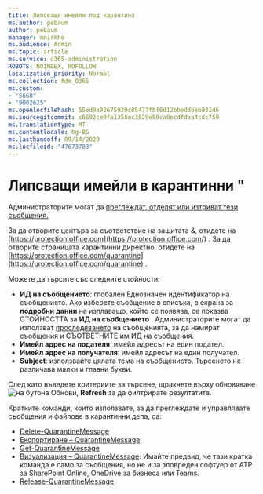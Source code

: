 ```yaml
---
title: Липсващи имейли под карантина
ms.author: pebaum
author: pebaum
manager: mnirkhe
ms.audience: Admin
ms.topic: article
ms.service: o365-administration
ROBOTS: NOINDEX, NOFOLLOW
localization_priority: Normal
ms.collection: Adm_O365
ms.custom:
- "5668"
- "9002625"
ms.openlocfilehash: 55ed9a92675939c05477fbf6d12bbedd6eb931d6
ms.sourcegitcommit: c6692ce0fa1358ec3529e59ca0ecdfdea4cdc759
ms.translationtype: MT
ms.contentlocale: bg-BG
ms.lasthandoff: 09/14/2020
ms.locfileid: "47673703"
---
```

# <a name="missing-emails-in-quarantine"></a>Липсващи имейли в карантинни "

Администраторите могат да [преглеждат, отделят или изтриват тези съобщения.](https://docs.microsoft.com/microsoft-365/security/office-365-security/manage-quarantined-messages-and-files?view=o365-worldwide)

За да отворите центъра за съответствие на защитата &, отидете на [https://protection.office.com](https://protection.office.com/) . За да отворите страницата карантинни директно, отидете на [https://protection.office.com/quarantine](https://protection.office.com/quarantine) .  

Можете да търсите със следните стойности:  

- **ИД на съобщението**: глобален Еднозначен идентификатор на съобщението. Ако изберете съобщение в списъка, в екрана за **подробни данни** на изплаващо, който се появява, се показва СТОЙНОСТТА за **ИД на съобщението** . Администраторите могат да използват [проследяването](https://docs.microsoft.com/microsoft-365/security/office-365-security/message-trace-scc?view=o365-worldwide) на съобщенията, за да намират съобщения и СЪОТВЕТНИТЕ им ИД на съобщения.
- **Имейл адрес на подателя**: имейл адресът на един подател.
- **Имейл адрес на получателя**: имейл адресът на един получател.
- **Subject**: използвайте цялата тема на съобщението. Търсенето не различава малки и главни букви.

След като въведете критериите за търсене, щракнете върху обновяване ![ на бутона Обнови, ](https://docs.microsoft.com/microsoft-365/media/scc-quarantine-refresh.png?view=o365-worldwide) **Refresh** за да филтрирате резултатите.  

Кратките команди, които използвате, за да преглеждате и управлявате съобщения и файлове в карантинни депа, са:
- [Delete-QuarantineMessage](https://docs.microsoft.com/powershell/module/exchange/delete-quarantinemessage)
- [Експортиране – QuarantineMessage](https://docs.microsoft.com/powershell/module/exchange/export-quarantinemessage)
- [Get-QuarantineMessage](https://docs.microsoft.com/powershell/module/exchange/get-quarantinemessage)
- [Визуализация – QuarantineMessage](https://docs.microsoft.com/powershell/module/exchange/preview-quarantinemessage): Имайте предвид, че тази кратка команда е само за съобщения, но не и за зловреден софтуер от ATP за SharePoint Online, OneDrive за бизнеса или Teams.
- [Release-QuarantineMessage](https://docs.microsoft.com/powershell/module/exchange/release-quarantinemessage)